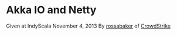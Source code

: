 # Akka IO and Netty

Given at IndyScala
November 4, 2013
By [rossabaker](http://github.com/rossabaker) of [CrowdStrike](http://www.crosdstrike.com)

